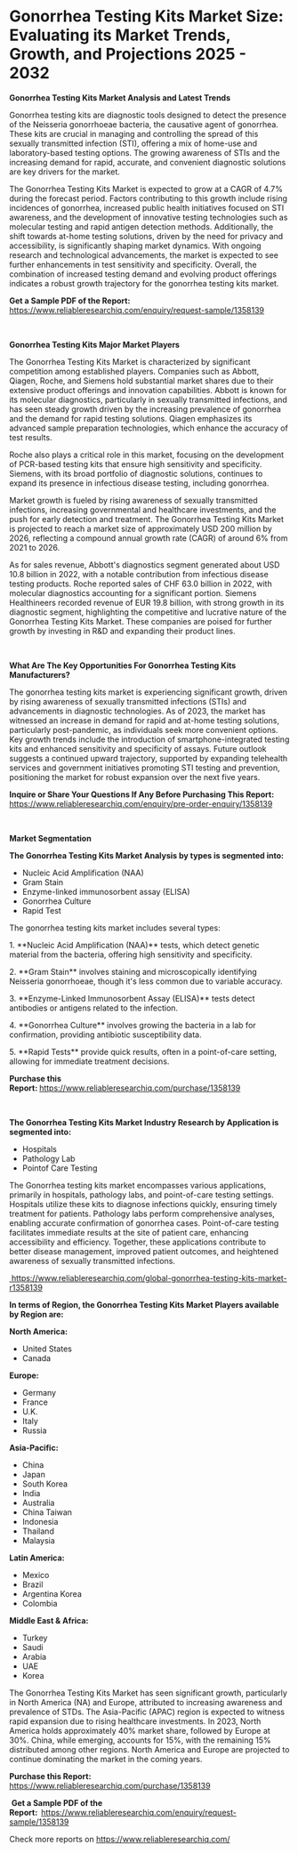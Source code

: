<p><h1>Gonorrhea Testing Kits Market Size: Evaluating its Market Trends, Growth, and Projections 2025 - 2032</h1></p><p><strong>Gonorrhea Testing Kits Market Analysis and Latest Trends</strong></p>
<p><p>Gonorrhea testing kits are diagnostic tools designed to detect the presence of the Neisseria gonorrhoeae bacteria, the causative agent of gonorrhea. These kits are crucial in managing and controlling the spread of this sexually transmitted infection (STI), offering a mix of home-use and laboratory-based testing options. The growing awareness of STIs and the increasing demand for rapid, accurate, and convenient diagnostic solutions are key drivers for the market.</p><p>The Gonorrhea Testing Kits Market is expected to grow at a CAGR of 4.7% during the forecast period. Factors contributing to this growth include rising incidences of gonorrhea, increased public health initiatives focused on STI awareness, and the development of innovative testing technologies such as molecular testing and rapid antigen detection methods. Additionally, the shift towards at-home testing solutions, driven by the need for privacy and accessibility, is significantly shaping market dynamics. With ongoing research and technological advancements, the market is expected to see further enhancements in test sensitivity and specificity. Overall, the combination of increased testing demand and evolving product offerings indicates a robust growth trajectory for the gonorrhea testing kits market.</p></p>
<p><strong>Get a Sample PDF of the Report:&nbsp;</strong> <a href="https://www.reliableresearchiq.com/enquiry/request-sample/1358139?utm_campaign=2293&utm_medium=2&utm_source=Github&utm_content=ia&utm_term=04032025&utm_id=gonorrhea-testing-kits">https://www.reliableresearchiq.com/enquiry/request-sample/1358139</a></p>
<p>&nbsp;</p>
<p><strong>Gonorrhea Testing Kits Major Market Players</strong></p>
<p><p>The Gonorrhea Testing Kits Market is characterized by significant competition among established players. Companies such as Abbott, Qiagen, Roche, and Siemens hold substantial market shares due to their extensive product offerings and innovation capabilities. Abbott is known for its molecular diagnostics, particularly in sexually transmitted infections, and has seen steady growth driven by the increasing prevalence of gonorrhea and the demand for rapid testing solutions. Qiagen emphasizes its advanced sample preparation technologies, which enhance the accuracy of test results.</p><p>Roche also plays a critical role in this market, focusing on the development of PCR-based testing kits that ensure high sensitivity and specificity. Siemens, with its broad portfolio of diagnostic solutions, continues to expand its presence in infectious disease testing, including gonorrhea.</p><p>Market growth is fueled by rising awareness of sexually transmitted infections, increasing governmental and healthcare investments, and the push for early detection and treatment. The Gonorrhea Testing Kits Market is projected to reach a market size of approximately USD 200 million by 2026, reflecting a compound annual growth rate (CAGR) of around 6% from 2021 to 2026.</p><p>As for sales revenue, Abbott's diagnostics segment generated about USD 10.8 billion in 2022, with a notable contribution from infectious disease testing products. Roche reported sales of CHF 63.0 billion in 2022, with molecular diagnostics accounting for a significant portion. Siemens Healthineers recorded revenue of EUR 19.8 billion, with strong growth in its diagnostic segment, highlighting the competitive and lucrative nature of the Gonorrhea Testing Kits Market. These companies are poised for further growth by investing in R&D and expanding their product lines.</p></p>
<p>&nbsp;</p>
<p><strong>What Are The Key Opportunities For Gonorrhea Testing Kits Manufacturers?</strong></p>
<p><p>The gonorrhea testing kits market is experiencing significant growth, driven by rising awareness of sexually transmitted infections (STIs) and advancements in diagnostic technologies. As of 2023, the market has witnessed an increase in demand for rapid and at-home testing solutions, particularly post-pandemic, as individuals seek more convenient options. Key growth trends include the introduction of smartphone-integrated testing kits and enhanced sensitivity and specificity of assays. Future outlook suggests a continued upward trajectory, supported by expanding telehealth services and government initiatives promoting STI testing and prevention, positioning the market for robust expansion over the next five years.</p></p>
<p><strong>Inquire or Share Your Questions If Any Before Purchasing This Report:</strong> <a href="https://www.reliableresearchiq.com/enquiry/pre-order-enquiry/1358139?utm_campaign=2293&utm_medium=2&utm_source=Github&utm_content=ia&utm_term=04032025&utm_id=gonorrhea-testing-kits">https://www.reliableresearchiq.com/enquiry/pre-order-enquiry/1358139</a></p>
<p>&nbsp;</p>
<p><strong>Market Segmentation</strong></p>
<p><strong>The Gonorrhea Testing Kits Market Analysis by types is segmented into:</strong></p>
<p><ul><li>Nucleic Acid Amplification (NAA)</li><li>Gram Stain</li><li>Enzyme-linked immunosorbent assay (ELISA)</li><li>Gonorrhea Culture</li><li>Rapid Test</li></ul></p>
<p><p>The gonorrhea testing kits market includes several types: </p><p>1. **Nucleic Acid Amplification (NAA)** tests, which detect genetic material from the bacteria, offering high sensitivity and specificity.</p><p>2. **Gram Stain** involves staining and microscopically identifying Neisseria gonorrhoeae, though it's less common due to variable accuracy.</p><p>3. **Enzyme-Linked Immunosorbent Assay (ELISA)** tests detect antibodies or antigens related to the infection.</p><p>4. **Gonorrhea Culture** involves growing the bacteria in a lab for confirmation, providing antibiotic susceptibility data.</p><p>5. **Rapid Tests** provide quick results, often in a point-of-care setting, allowing for immediate treatment decisions.</p></p>
<p><strong>Purchase this Report:&nbsp;</strong><a href="https://www.reliableresearchiq.com/purchase/1358139?utm_campaign=2293&utm_medium=2&utm_source=Github&utm_content=ia&utm_term=04032025&utm_id=gonorrhea-testing-kits">https://www.reliableresearchiq.com/purchase/1358139</a></p>
<p>&nbsp;</p>
<p><strong>The Gonorrhea Testing Kits Market Industry Research by Application is segmented into:</strong></p>
<p><ul><li>Hospitals</li><li>Pathology Lab</li><li>Pointof Care Testing</li></ul></p>
<p><p>The Gonorrhea testing kits market encompasses various applications, primarily in hospitals, pathology labs, and point-of-care testing settings. Hospitals utilize these kits to diagnose infections quickly, ensuring timely treatment for patients. Pathology labs perform comprehensive analyses, enabling accurate confirmation of gonorrhea cases. Point-of-care testing facilitates immediate results at the site of patient care, enhancing accessibility and efficiency. Together, these applications contribute to better disease management, improved patient outcomes, and heightened awareness of sexually transmitted infections.</p></p>
<p><a href="https://www.reliableresearchiq.com/global-gonorrhea-testing-kits-market-r1358139?utm_campaign=2293&utm_medium=2&utm_source=Github&utm_content=ia&utm_term=04032025&utm_id=gonorrhea-testing-kits">&nbsp;https://www.reliableresearchiq.com/global-gonorrhea-testing-kits-market-r1358139</a></p>
<p><strong>In terms of Region, the Gonorrhea Testing Kits Market Players available by Region are:</strong></p>
<p>
    <p> <strong> North America: </strong>
        <ul>
            <li>United States</li>
            <li>Canada</li>
        </ul>
        </p> 
    <p> <strong> Europe: </strong>
        <ul>
            <li>Germany</li>
            <li>France</li>
            <li>U.K.</li>
            <li>Italy</li>
            <li>Russia</li>
        </ul>
        </p> 
    <p> <strong> Asia-Pacific: </strong>
        <ul>
            <li>China</li>
            <li>Japan</li>
            <li>South Korea</li>
            <li>India</li>
            <li>Australia</li>
            <li>China Taiwan</li>
            <li>Indonesia</li>
            <li>Thailand</li>
            <li>Malaysia</li>
        </ul>
        </p> 
    <p> <strong> Latin America: </strong>
        <ul>
            <li>Mexico</li>
            <li>Brazil</li>
            <li>Argentina Korea</li>
            <li>Colombia</li>
        </ul>
        </p> 
    <p> <strong> Middle East & Africa: </strong>
        <ul>
            <li>Turkey</li>
            <li>Saudi</li>
            <li>Arabia</li>
            <li>UAE</li>
            <li>Korea</li>
        </ul>
    </p>
    </p>
<p><p>The Gonorrhea Testing Kits Market has seen significant growth, particularly in North America (NA) and Europe, attributed to increasing awareness and prevalence of STDs. The Asia-Pacific (APAC) region is expected to witness rapid expansion due to rising healthcare investments. In 2023, North America holds approximately 40% market share, followed by Europe at 30%. China, while emerging, accounts for 15%, with the remaining 15% distributed among other regions. North America and Europe are projected to continue dominating the market in the coming years.</p></p>
<p><strong>Purchase this Report: </strong><a href="https://www.reliableresearchiq.com/purchase/1358139?utm_campaign=2293&utm_medium=2&utm_source=Github&utm_content=ia&utm_term=04032025&utm_id=gonorrhea-testing-kits">https://www.reliableresearchiq.com/purchase/1358139</a></p>
<p>&nbsp;<strong>Get a Sample PDF of the Report:&nbsp;&nbsp;</strong><a href="https://www.reliableresearchiq.com/enquiry/request-sample/1358139?utm_campaign=2293&utm_medium=2&utm_source=Github&utm_content=ia&utm_term=04032025&utm_id=gonorrhea-testing-kits">https://www.reliableresearchiq.com/enquiry/request-sample/1358139</a></p>
<p><strong></strong></p>
<p>Check more reports on <a href="https://www.reliableresearchiq.com/?utm_campaign=2293&utm_medium=2&utm_source=Github&utm_content=ia&utm_term=04032025&utm_id=gonorrhea-testing-kits">https://www.reliableresearchiq.com/</a></p>
